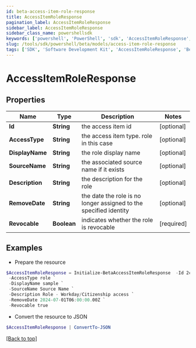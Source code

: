 ```yaml
---
id: beta-access-item-role-response
title: AccessItemRoleResponse
pagination_label: AccessItemRoleResponse
sidebar_label: AccessItemRoleResponse
sidebar_class_name: powershellsdk
keywords: ['powershell', 'PowerShell', 'sdk', 'AccessItemRoleResponse', 'BetaAccessItemRoleResponse'] 
slug: /tools/sdk/powershell/beta/models/access-item-role-response
tags: ['SDK', 'Software Development Kit', 'AccessItemRoleResponse', 'BetaAccessItemRoleResponse']
---
```



# AccessItemRoleResponse

## Properties

Name | Type | Description | Notes
------------ | ------------- | ------------- | -------------
**Id** | **String** | the access item id | [optional] 
**AccessType** | **String** | the access item type. role in this case | [optional] 
**DisplayName** | **String** | the role display name | [optional] 
**SourceName** | **String** | the associated source name if it exists | [optional] 
**Description** | **String** | the description for the role | [optional] 
**RemoveDate** | **String** | the date the role is no longer assigned to the specified identity | [optional] 
**Revocable** | **Boolean** | indicates whether the role is revocable | [required]

## Examples

- Prepare the resource
```powershell
$AccessItemRoleResponse = Initialize-BetaAccessItemRoleResponse  -Id 2c918087763e69d901763e72e97f006f `
 -AccessType role `
 -DisplayName sample `
 -SourceName Source Name `
 -Description Role - Workday/Citizenship access `
 -RemoveDate 2024-07-01T06:00:00.00Z `
 -Revocable true
```

- Convert the resource to JSON
```powershell
$AccessItemRoleResponse | ConvertTo-JSON
```


[[Back to top]](#) 

